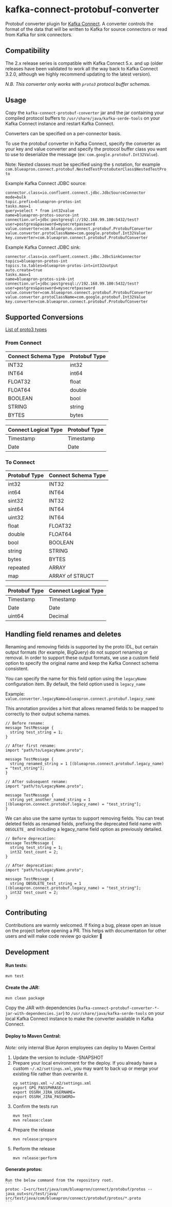 # kafka-connect-protobuf-converter
Protobuf converter plugin for [Kafka Connect](https://docs.confluent.io/current/connect/). A converter
controls the format of the data that will be written to Kafka for source connectors or
read from Kafka for sink connectors.

## Compatibility

The 2.x release series is compatible with Kafka Connect 5.x. and up (older releases have been validated to work all the way back to Kafka Connect 3.2.0, although we highly recommend updating to the latest version).

*N.B. This converter only works with `proto3` protocol buffer schemas.*

## Usage

Copy the `kafka-connect-protobuf-converter` jar and the jar containing your compiled protocol buffers to
`/usr/share/java/kafka-serde-tools` on your Kafka Connect instance and restart Kafka Connect.

Converters can be specified on a per-connector basis.

To use the protobuf converter in Kafka Connect, specify the converter as your key and value converter and specify the
protocol buffer class you want to use to deserialize the message (ex: `com.google.protobuf.Int32Value`).

Note: Nested classes must be specified using the `$` notation, for example
`com.blueapron.connect.protobuf.NestedTestProtoOuterClass$NestedTestProto`

Example Kafka Connect JDBC source:
```
connector.class=io.confluent.connect.jdbc.JdbcSourceConnector
mode=bulk
topic.prefix=blueapron-protos-int
tasks.max=1
query=select * from int32value
name=blueapron-protos-source-int
connection.url=jdbc:postgresql://192.168.99.100:5432/test?user=postgres&password=mysecretpassword
value.converter=com.blueapron.connect.protobuf.ProtobufConverter
value.converter.protoClassName=com.google.protobuf.Int32Value
key.converter=com.blueapron.connect.protobuf.ProtobufConverter
```

Example Kafka Connect JDBC sink:
```
connector.class=io.confluent.connect.jdbc.JdbcSinkConnector
topics=blueapron-protos-int
topics.to.tables=blueapron-protos-int=int32output
auto.create=true
tasks.max=1
name=blueapron-protos-sink-int
connection.url=jdbc:postgresql://192.168.99.100:5432/test?user=postgres&password=mysecretpassword
value.converter=com.blueapron.connect.protobuf.ProtobufConverter
value.converter.protoClassName=com.google.protobuf.Int32Value
key.converter=com.blueapron.connect.protobuf.ProtobufConverter
```

## Supported Conversions

[List of proto3 types](https://developers.google.com/protocol-buffers/docs/proto3)

### From Connect

|Connect Schema Type|Protobuf Type|
| ----------------- | ----------- |
|INT32              |int32        |
|INT64              |int64        |
|FLOAT32            |float        |
|FLOAT64            |double       |
|BOOLEAN            |bool         |
|STRING             |string       |
|BYTES              |bytes        |


|Connect Logical Type|Protobuf Type|
| ------------------ | ----------- |
|Timestamp           |Timestamp    |
|Date                |Date         |

### To Connect

|Protobuf Type|Connect Schema Type|
| ----------- | ----------------- |
|int32        |INT32              |
|int64        |INT64              |
|sint32       |INT32              |
|sint64       |INT64              |
|uint32       |INT64              |
|float        |FLOAT32            |
|double       |FLOAT64            |
|bool         |BOOLEAN            |
|string       |STRING             |
|bytes        |BYTES              |
|repeated     |ARRAY              |
|map          |ARRAY of STRUCT    |


|Protobuf Type|Connect Logical Type|
| ----------- | ------------------ |
|Timestamp    |Timestamp           |
|Date         |Date                |
|uint64       |Decimal             |


## Handling field renames and deletes
Renaming and removing fields is supported by the proto IDL, but certain output formats (for example, BigQuery) do not
support renaming or removal. In order to support these output formats, we use a custom field option to specify the
original name and keep the Kafka Connect schema consistent.

You can specify the name for this field option using the `legacyName` configuration item. By default, the field option
used is `legacy_name`

Example: `value.converter.legacyName=blueapron.connect.protobuf.legacy_name`

This annotation provides a hint that allows renamed fields to be mapped to correctly to their output schema names.

```
// Before rename:
message TestMessage {
  string test_string = 1;
}

// After first rename:
import "path/to/LegacyName.proto";

message TestMessage {
  string renamed_string = 1 [(blueapron.connect.protobuf.legacy_name) = "test_string"];
}

// After subsequent rename:
import "path/to/LegacyName.proto";

message TestMessage {
  string yet_another_named_string = 1 [(blueapron.connect.protobuf.legacy_name) = "test_string"];
}

```

We can also use the same syntax to support removing fields. You can treat deleted fields as renamed fields, prefixing
the deprecated field name with `OBSOLETE_` and including a legacy_name field option as previously detailed.

```
// Before deprecation:
message TestMessage {
  string test_string = 1;
  int32 test_count = 2;
}

// After deprecation:
import "path/to/LegacyName.proto";

message TestMessage {
  string OBSOLETE_test_string = 1 [(blueapron.connect.protobuf.legacy_name) = "test_string"];
  int32 test_count = 2;
}
```

## Contributing

Contributions are warmly welcomed. If fixing a bug, please open an issue on the project before opening a PR. This helps with documentation for other users and will make code review go quicker 🙌

## Development

#### Run tests:
```
mvn test
```

#### Create the JAR:
```
mvn clean package
```

Copy the JAR with dependencies (`kafka-connect-protobuf-converter-*-jar-with-dependencies.jar`) to
`/usr/share/java/kafka-serde-tools` on your local Kafka Connect instance to make the
converter available in Kafka Connect.

#### Deploy to Maven Central:

*Note:* only internal Blue Apron employees can deploy to Maven Central
1. Update the version to include -SNAPSHOT
1. Prepare your local environment for the deploy. If you already have a custom `~/.m2/settings.xml`, you may want to back up or merge your existing file rather than overwrite it.
    ```
    cp settings.xml ~/.m2/settings.xml
    export GPG_PASSPHRASE=
    export OSSRH_JIRA_USERNAME=
    export OSSRH_JIRA_PASSWORD=
    ```
1. Confirm the tests run
    ```
    mvn test
    mvn release:clean
    ```
1. Prepare the release
    ```
    mvn release:prepare
    ```
1. Perform the release
    ```
    mvn release:perform
    ```

#### Generate protos:

    Run the below command from the repository root.
    ```
    protoc -I=src/test/java/com/blueapron/connect/protobuf/protos --java_out=src/test/java/ src/test/java/com/blueapron/connect/protobuf/protos/*.proto
    ```
